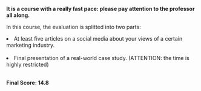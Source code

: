 **It is a course with a really fast pace: please pay attention to the professor all along.** <br/>

In this course, the evaluation is splitted into two parts:
<li>At least five articles on a social media about your views of a certain marketing industry.</li> <br/>
<li>Final presentation of a real-world case study. (ATTENTION: the time is highly restricted)</li><br/>

**Final Score: 14.8**
